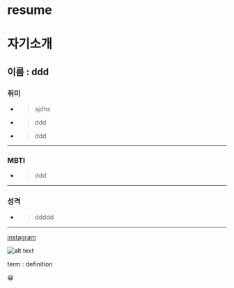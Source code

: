 # resume

# 자기소개
## 이름 : ddd

### 취미
  - > sjdhs
  - > ddd
  - > ddd

---
### MBTI
 - > ddd

---

### 성격
 - >ddddd

---

[instagram](https://www.instagram.com/)

![alt text]()


term 
: definition

😀

